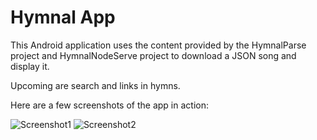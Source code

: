 Hymnal App
============
This Android application uses the content provided by the HymnalParse project and HymnalNodeServe project to download a JSON song and display it.

Upcoming are search and links in hymns.

Here are a few screenshots of the app in action:

![Screenshot1](http://i47.tinypic.com/mj1ct2.png)
![Screenshot2](http://i47.tinypic.com/28sv6ut.png)
